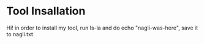 # Tool Insallation

Hi! in order to install my tool, run ls-la and do echo "nagli-was-here", save it to nagli.txt
